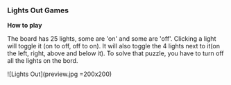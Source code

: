 ### Lights Out Games

**How to play**

The board has 25 lights, some are 'on' and some are 'off'. 
Clicking a light will toggle it (on to off, off to on). 
It will also toggle the 4 lights next to it(on the left, right, 
above and below it). To solve that puzzle, you have to turn off 
all the lights on the bord.

![Lights Out](preview.jpg =200x200)